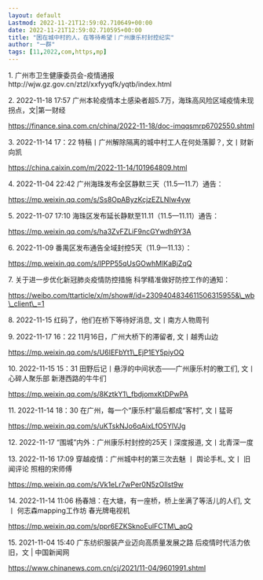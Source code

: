 ```yaml
---
layout: default
Lastmod: 2022-11-21T12:59:02.710649+00:00
date: 2022-11-21T12:59:02.710595+00:00
title: "困在城中村的人，在等待希望丨广州康乐村封控纪实"
author: "一群"
tags: [11,2022,com,https,mp]
---
```


1. 广州市卫生健康委员会-疫情通报http://wjw.gz.gov.cn/ztzl/xxfyyqfk/yqtb/index.html

2. 2022-11-18 17:57 广州本轮疫情本土感染者超5.7万，海珠高风险区域疫情未现拐点，文|第一财经

https://finance.sina.com.cn/china/2022-11-18/doc-imqqsmrp6702550.shtml

3\. 2022-11-14 17：22 特稿丨广州解除隔离的城中村工人在何处落脚？, 文丨财新 向凯

https://china.caixin.com/m/2022-11-14/101964809.html

4\. 2022-11-04 22:42 广州海珠发布全区静默三天（11.5—11.7）通告：

https://mp.weixin.qq.com/s/Ss8OpAByzKcjzEZLNIw4yw

5\. 2022-11-07 17:10 海珠区发布延长静默至11.11（11.5—11.11）通告：

https://mp.weixin.qq.com/s/ha3ZvFZLiF9ncGYwdh9Y3A

6\. 2022-11-09 番禺区发布通告全域封控5天（11.9—11.13）：

https://mp.weixin.qq.com/s/IPPP55qUsGOwhMlKaBjZqQ

7\. 关于进一步优化新冠肺炎疫情防控措施 科学精准做好防控工作的通知：

https://weibo.com/ttarticle/x/m/show#/id=2309404834611506315955&\_wb\_client\_=1

8. 2022-11-15 红码了，他们在桥下等待好消息, 文丨南方人物周刊

9\. 2022-11-17 16：22 11月16日，广州大桥下的滞留者, 文丨越秀山边

https://mp.weixin.qq.com/s/U6IEFbYt1\_EjP1EY5piyOQ

10\. 2022-11-15 15：31 田野后记丨悬浮的中间状态——广州康乐村的散工们, 文丨心碎人聚乐部 新港西路的牛牛们

https://mp.weixin.qq.com/s/8KztkY1\_fbdjomxKtDPwPA

11\. 2022-11-14 18：30 在广州，每一个“康乐村”最后都成“客村”, 文丨猛哥

https://mp.weixin.qq.com/s/uKTskNJo6qAixLfO5YlVJg

12\. 2022-11-17 “围城”内外：广州康乐村封控的25天丨深度报道, 文丨北青深一度

13\. 2022-11-16 17:09 穿越疫情：广州城中村的第三次去魅 丨 舆论手札, 文丨 旧闻评论 照相的宋师傅

https://mp.weixin.qq.com/s/Vk1eLr7wPer0N5zOllst9w

14\. 2022-11-14 11:06 杨春旭：在大塘，有一座桥，桥上坐满了等活儿的人们, 文丨 何志森mapping工作坊 春光牌电视机

https://mp.weixin.qq.com/s/ppr6EZKSknoEulFCTM\_apQ

15\. 2021-11-04 15:40 广东纺织服装产业迈向高质量发展之路 后疫情时代活力依旧，文 | 中国新闻网

https://www.chinanews.com.cn/cj/2021/11-04/9601991.shtml

